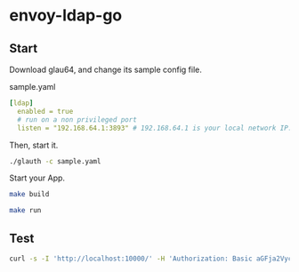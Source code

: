 # envoy-ldap-go

## Start

Download glau64, and change its sample config file. 

sample.yaml

```yaml
[ldap]
  enabled = true
  # run on a non privileged port
  listen = "192.168.64.1:3893" # 192.168.64.1 is your local network IP. Please synchronize it with the envoy.yaml file.
```

Then, start it.

```bash
./glauth -c sample.yaml
```

Start your App.

```bash
make build
```

```bash
make run 
```

## Test

```bash
curl -s -I 'http://localhost:10000/' -H 'Authorization: Basic aGFja2Vyczpkb2dvb2Q=' # generated by `echo -n "hackers:dogood" | base64`
```


